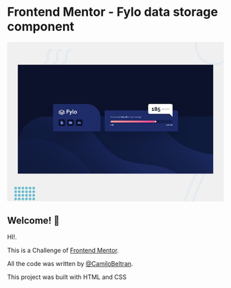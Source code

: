 # Frontend Mentor - Fylo data storage component

![Design preview for the Fylo data storage component coding challenge](./design/desktop-preview.jpg)

## Welcome! 👋

HI!.

This is a Challenge of [Frontend Mentor](https://www.frontendmentor.io).

All the code was written by [@CamiloBeltran](https://twitter.com/CamiloBeltran).

This project was built with HTML and CSS
